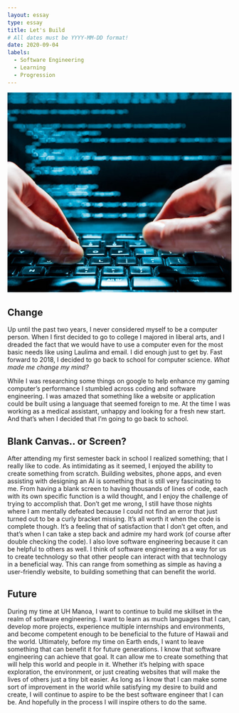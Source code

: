```yaml
---
layout: essay
type: essay
title: Let's Build
# All dates must be YYYY-MM-DD format!
date: 2020-09-04
labels:
  - Software Engineering
  - Learning
  - Progression
---
```


<img class="ui tiny left circular floated image" src="../images/Software-Engineering.jpg">

## Change

Up until the past two years, I never considered myself to be a computer person. When I first decided to go to college I majored in liberal arts, and I dreaded the fact that we would have to use a computer even for the most basic needs like using Laulima and email. I did enough just to get by. Fast forward to 2018, I decided to go back to school for computer science. *What made me change my mind?*

While I was researching some things on google to help enhance my gaming computer’s performance I stumbled across coding and software engineering. I was amazed that something like a website or application could be built using a language that seemed foreign to me. At the time I was working as a medical assistant, unhappy and looking for a fresh new start. And that’s when I decided that I’m going to go back to school.

## Blank Canvas.. or Screen?

After attending my first semester back in school I realized something; that I really like to code. As intimidating as it seemed, I enjoyed the ability to create something from scratch. Building websites, phone apps, and even assisting with designing an AI is something that is still very fascinating to me. From having a blank screen to having thousands of lines of code, each with its own specific function is a wild thought, and I enjoy the challenge of trying to accomplish that. Don’t get me wrong, I still have those nights where I am mentally defeated because I could not find an error that just turned out to be a curly bracket missing. It’s all worth it when the code is complete though. It’s a feeling that of satisfaction that I don’t get often, and that’s when I can take a step back and admire my hard work (of course after double checking the code). I also love software engineering because it can be helpful to others as well. I think of software engineering as a way for us to create technology so that other people can interact with that technology in a beneficial way. This can range from something as simple as having a user-friendly website, to building something that can benefit the world.


## Future

During my time at UH Manoa, I want to continue to build me skillset in the realm of software engineering. I want to learn as much languages that I can, develop more projects, experience multiple internships and environments, and become competent enough to be beneficial to the future of Hawaii and the world. Ultimately, before my time on Earth ends, I want to leave something that can benefit it for future generations. I know that software engineering can achieve that goal. It can allow me to create something that will help this world and people in it. Whether it’s helping with space exploration, the environment, or just creating websites that will make the lives of others just a tiny bit easier. As long as I know that I can make some sort of improvement in the world while satisfying my desire to build and create, I will continue to aspire to be the best software engineer that I can be. And hopefully in the process I will inspire others to do the same. 

